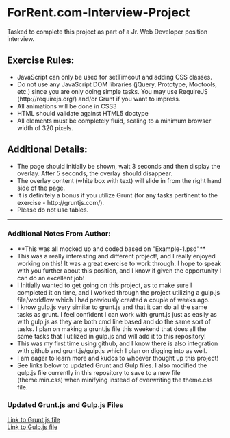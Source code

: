 # ForRent.com-Interview-Project
Tasked to complete this project as part of a Jr. Web Developer position interview.

<h2>Exercise Rules:</h2>
<ul>
	<li>JavaScript can only be used for setTimeout and adding CSS classes.</li>
	<li>Do not use any JavaScript DOM libraries (jQuery, Prototype, Mootools, etc.) since you are only doing simple tasks.  You may use RequireJS (http://requirejs.org/) and/or Grunt if you want to impress.</li>
	<li>All animations will be done in CSS3</li>
	<li>HTML should validate against HTML5 doctype</li>
	<li>All elements must be completely fluid, scaling to a minimum browser width of 320 pixels.</li>
</ul>

<h2>Additional Details:</h2>
<ul>
	<li>The page should initially be shown, wait 3 seconds and then display the overlay.  After 5 seconds, the overlay should disappear.</li>
	<li>The overlay content (white box with text) will slide in from the right hand side of the page.</li>
	<li>It is definitely a bonus if you utilize Grunt (for any tasks pertinent to the exercise - http://gruntjs.com/).</li>
	<li>Please do not use tables.</li>
</ul>
<hr>

<h3>Additional Notes From Author:</h3>
<ul>
	<li>&#42;&#42;This was all mocked up and coded based on "Example-1.psd"&#42;&#42;</li>
	<li>This was a really interesting and different project!, and I really enjoyed working on this! It was a great exercise to work through. I hope to speak with you further about this position, and I know if given the opportunity I can do an excellent job!</li>
	<li>I Initially wanted to get going on this project, as to make sure I completed it on time, and I worked through the project utilizing a gulp.js file/workflow which I had previously created a couple of weeks ago.</li> 
	<li>I know gulp.js very similar to grunt.js and that it can do all the same tasks as grunt. I feel confident I can work with grunt.js just as easily as with gulp.js as they are both cmd line based and do the same sort of tasks. I plan on making a grunt.js file this weekend that does all the same tasks that I utilized in gulp.js and will add it to this repository! </li>
	<li>This was my first time using github, and I know there is also integration with github and grunt.js/gulp.js which I plan on digging into as well.</li>
	<li>I am eager to learn more and kudos to whoever thought up this project!</li> 
	<li>See links below to updated Grunt and Gulp files. I also modified the gulp.js file currently in this repository to save to a new file (theme.min.css) when minifying instead of overwriting the theme.css file.</li>
</ul>
<h3>Updated Grunt.js and Gulp.js Files</h3>
<p><a href="https://github.com/bsandswebdev/Grunt">Link to Grunt.js file</a><br />
<a href="https://github.com/bsandswebdev/Gulp">Link to Gulp.js file</a></p>
